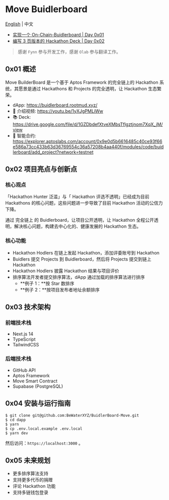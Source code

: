 # Move Buidlerboard

[English](./README_EN.md) | 中文

* [实现一个 On-Chain-Buidlerboard | Day 0x01](https://mp.weixin.qq.com/s/q0aBE4kOB5wLPBottwKC6Q)
* [编写 3 页版本的 Hackathon Deck | Day 0x02](https://mp.weixin.qq.com/s/RSIenqRDlj2SS-cSv6qwCg)

> 感谢 `Fynn` 参与开发工作，感谢 `Olab` 参与翻译工作。

## 0x01 概述

Move BuilderBoard 是一个基于 Aptos Framework 的完全链上的 Hackathon 系统，其愿景是通过 Hackathons 和 Projects 的完全透明，让 Hackathon 生态繁荣。

* dApp: https://buidlerboard.rootmud.xyz/
* 🎥  介绍视频: https://youtu.be/1yXJgPMLiWw
* 📚 Deck: https://drive.google.com/file/d/1GZDbdefXtveXMbsTflgztjnom7XqX_jM/view
* 📜 智能合约: https://explorer.aptoslabs.com/account/0x9e0d5b6616485c40ce93f66e586a73cc433b63d36769554c36a57208b4aa440f/modules/code/buidlerboard/add_project?network=testnet

## 0x02 项目亮点与创新点

### 核心观点

「Hackathon Hunter 泛滥」与「 Hackathon 评选不透明」已经成为目前 Hackathons 的核心问题，这些问题进一步导致了目前 Hackathon 活动的公信力下降。

通过 完全链上 的 Buidlerboard，让项目公开透明，让 Hackathon 全程公开透明，解决核心问题，构建去中心化的、健康发展的 Hackathon 生态。

### 核心功能

* Hackathon Hodlers 在链上发起 Hackathon，添加评委账号到 Hackathon
* Buidlers 提交 Projects 到 Buidlerboard，然后将 Projects 提交到链上 Hackathon
* Hackathon Hodlers 披露 Hackathon 结果与项目评价
* 排序算法开发者提交排序算法，dApp 通过加载的排序算法进行排序
  * **例子 1：**按 Star 数排序
  * **例子 2：**按项目发布者地址余额排序


## 0x03 技术架构

### 前端技术栈

- Next.js 14
- TypeScript
- TailwindCSS

### 后端技术栈

- GitHub API
- Aptos Framework
- Move Smart Contract
- Supabase (PostgreSQL)

## 0x04 安装与运行指南

```
$ git clone git@github.com:BeWaterXYZ/BuidlerBoard-Move.git
$ cd dapp
$ yarn
$ cp .env.local.example .env.local
$ yarn dev
```

然后访问：`https://localhost:3000` 。

## 0x05 未来规划

- 更多排序算法支持
- 支持更多代币的捐赠
- 评论 Hackathon 功能
- 支持多链钱包登录
